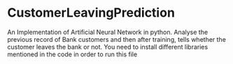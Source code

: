 # CustomerLeavingPrediction
An Implementation of Artificial Neural Network in python. Analyse the previous record of Bank customers and then after training, tells whether the customer leaves the bank or not.
You need to install different libraries mentioned in the code in order to run this file
